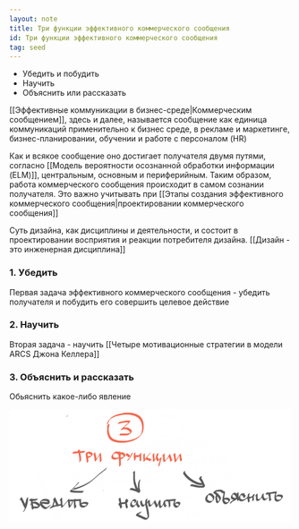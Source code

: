```yaml
---
layout: note
title: Три функции эффективного коммерческого сообщения
id: Три функции эффективного коммерческого сообщения
tag: seed
---
```


- Убедить и побудить
- Научить
- Объяснить или рассказать

[[Эффективные коммуникации в бизнес-среде|Коммерческим сообщением]], здесь и далее, называется сообщение как единица коммуникаций применительно к бизнес среде, в рекламе и маркетинге, бизнес-планировании, обучении и работе с персоналом (HR)

Как и всякое сообщение оно достигает получателя двумя путями, согласно [[Модель вероятности осознанной обработки информации (ELM)]], центральным, основным и периферийным. Таким образом, работа коммерческого сообщения происходит в самом сознании получателя. Это важно учитывать при [[Этапы создания эффективного коммерческого сообщения|проектировании коммерческого сообщения]]

Суть дизайна, как дисциплины и деятельности, и состоит в проектировании восприятия и реакции потребителя дизайна. [[Дизайн - это инженерная дисциплина]]

### 1. Убедить
Первая задача эффективного коммерческого сообщения - убедить получателя и побудить его совершить целевое действие
### 2. Научить
Вторая задача - научить
[[Четыре мотивационные стратегии в модели ARCS Джона Келлера]]

### 3. Объяснить и рассказать
Обьяснить какое-либо явление

![](../assets/Pasted%20image%2020230528214440.png)